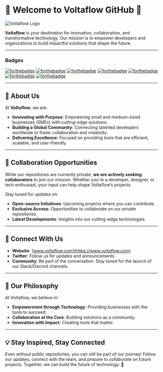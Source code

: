 
# 🌟 Welcome to Voltaflow GitHub 🌟

![Voltaflow Logo](https://via.placeholder.com/300x100?text=Voltaflow+Logo)

**Voltaflow** is your destination for innovation, collaboration, and transformative technology. Our mission is to empower developers and organizations to build impactful solutions that shape the future.

---

### Badges  
[![forthebadge](https://forthebadge.com/images/badges/get-things-done.svg)](https://forthebadge.com)
[![forthebadge](https://forthebadge.com/images/badges/built-by-codebabes.svg)](https://forthebadge.com)
[![forthebadge](https://forthebadge.com/images/badges/built-by-developers.svg)](https://forthebadge.com)
[![forthebadge](https://forthebadge.com/images/badges/built-with-love.svg)](https://forthebadge.com)
[![forthebadge](https://forthebadge.com/images/badges/built-with-swag.svg)](https://forthebadge.com)
[![forthebadge](https://forthebadge.com/images/badges/powered-by-coffee.svg)](https://forthebadge.com)
[![forthebadge](https://forthebadge.com/images/badges/makes-people-smile.svg)](https://forthebadge.com)

---

## 🚀 About Us

At **Voltaflow**, we are:
- **Innovating with Purpose**: Empowering small and medium-sized businesses (SMEs) with cutting-edge solutions.
- **Building a Global Community**: Connecting talented developers worldwide to foster collaboration and creativity.
- **Delivering Excellence**: Focused on providing tools that are efficient, scalable, and user-friendly.

---

## 🤝 Collaboration Opportunities

While our repositories are currently private, **we are actively seeking collaborators** to join our mission. Whether you're a developer, designer, or tech enthusiast, your input can help shape Voltaflow’s projects.

Stay tuned for updates on:
- **Open-source Initiatives**: Upcoming projects where you can contribute.
- **Exclusive Access**: Opportunities to collaborate on our private repositories.
- **Latest Developments**: Insights into our cutting-edge technologies.

---

## 🌟 Connect With Us

- **Website**: [www.voltaflow.com](https://www.voltaflow.com)  
- **Twitter**: Follow us for updates and announcements.  
- **Community**: Be part of the conversation. Stay tuned for the launch of our Slack/Discord channels.  

---

## 📜 Our Philosophy

At Voltaflow, we believe in:
- **Empowerment through Technology**: Providing businesses with the tools to succeed.
- **Collaboration at the Core**: Building solutions as a community.
- **Innovation with Impact**: Creating tools that matter.

---

## 💡 Stay Inspired, Stay Connected

Even without public repositories, you can still be part of our journey! Follow our updates, connect with the team, and prepare to collaborate on future projects. Together, we can build the future of technology. 🚀
